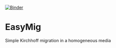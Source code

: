 [![Binder](http://mybinder.org/badge.svg)](http://mybinder.org:/repo/antongrin/easymig)
# EasyMig
Simple Kirchhoff migration in a homogeneous media
